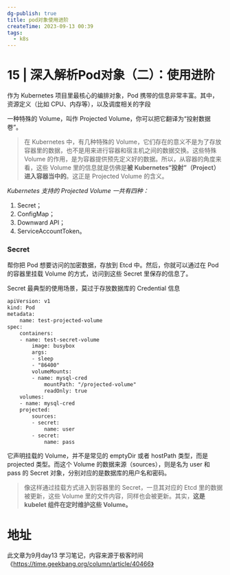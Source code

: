 ```yaml
---
dg-publish: true
title: pod对象使用进阶
createTime: 2023-09-13 00:39
tags:
  - k8s
---
```

# 15 | 深入解析Pod对象（二）：使用进阶

作为 Kubernetes 项目里最核心的编排对象，Pod 携带的信息非常丰富。其中，资源定义（比如 CPU、内存等），以及调度相关的字段

一种特殊的 Volume，叫作 Projected Volume，你可以把它翻译为“投射数据卷”。

> 在 Kubernetes 中，有几种特殊的 Volume，它们存在的意义不是为了存放容器里的数据，也不是用来进行容器和宿主机之间的数据交换。这些特殊 Volume 的作用，是为容器提供预先定义好的数据。所以，从容器的角度来看，这些 Volume 里的信息就是仿佛是**被 Kubernetes“投射”（Project）进入容器当中的**。这正是 Projected Volume 的含义。

*Kubernetes 支持的 Projected Volume 一共有四种：*

1. Secret；
2. ConfigMap；
3. Downward API；
4. ServiceAccountToken。

### Secret
帮你把 Pod 想要访问的加密数据，存放到 Etcd 中。然后，你就可以通过在 Pod 的容器里挂载 Volume 的方式，访问到这些 Secret 里保存的信息了。

Secret 最典型的使用场景，莫过于存放数据库的 Credential 信息

```xml
apiVersion: v1
kind: Pod
metadata:
	name: test-projected-volume
spec:
	containers:
	- name: test-secret-volume
		image: busybox
		args:
		- sleep
		- "86400"
		volumeMounts:
		- name: mysql-cred
			mountPath: "/projected-volume"
			readOnly: true
	volumes:
	- name: mysql-cred
	projected:
		sources:
		- secret:
			name: user
		- secret:
			name: pass
```

它声明挂载的 Volume，并不是常见的 emptyDir 或者 hostPath 类型，而是 projected 类型。而这个 Volume 的数据来源（sources），则是名为 user 和 pass 的 Secret 对象，分别对应的是数据库的用户名和密码。

> 像这样通过挂载方式进入到容器里的 Secret，一旦其对应的 Etcd 里的数据被更新，这些 Volume 里的文件内容，同样也会被更新。其实，**这是 kubelet 组件在定时维护这些 Volume。**






# 地址 

此文章为9月day13 学习笔记，内容来源于极客时间《https://time.geekbang.org/column/article/40466》